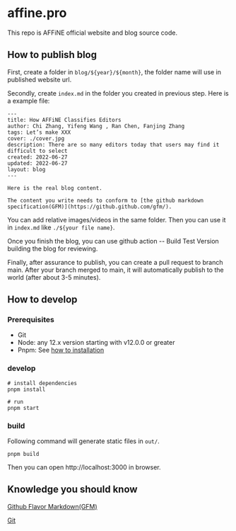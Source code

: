 # affine.pro

This repo is AFFiNE official website and blog source code.

## How to publish blog

First, create a folder in `blog/${year}/${month}`, the folder name will use in published website url.

Secondly, create `index.md` in the folder you created in previous step. Here is a example file:

```
---
title: How AFFiNE Classifies Editors
author: Chi Zhang, Yifeng Wang , Ran Chen, Fanjing Zhang
tags: Let’s make XXX
cover: ./cover.jpg
description: There are so many editors today that users may find it difficult to select
created: 2022-06-27
updated: 2022-06-27
layout: blog
---

Here is the real blog content.

The content you write needs to conform to [the github markdown specification(GFM)](https://github.github.com/gfm/).

```

You can add relative images/videos in the same folder. Then you can use it in `index.md` like `./${your file name}`.

Once you finish the blog, you can use github action -- Build Test Version building the blog for reviewing.

Finally, after assurance to publish, you can create a pull request to branch main. After your branch merged to main, it will automatically publish to the world (after about 3-5 minutes).

## How to develop

### Prerequisites

- Git
- Node: any 12.x version starting with v12.0.0 or greater
- Pnpm: See [how to installation](https://pnpm.io/installation)

### develop

```
# install dependencies
pnpm install

# run
pnpm start
```

### build

Following command will generate static files in `out/`.

```
pnpm build
```

Then you can open http://localhost:3000 in browser.

## Knowledge you should know

[Github Flavor Markdown(GFM)](https://github.github.com/gfm/)

[Git](https://git-scm.com/book/en/v2)
